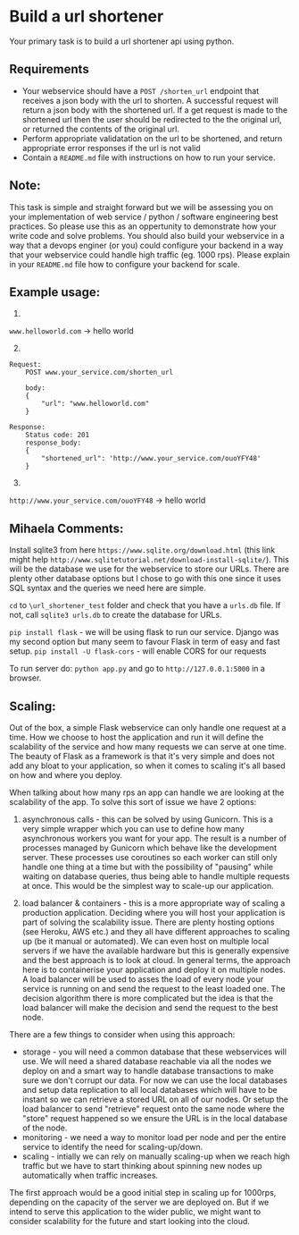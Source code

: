 # Build a url shortener

Your primary task is to build a url shortener api using python.

## Requirements

- Your webservice should have a `POST /shorten_url` endpoint that receives a json body with the url to shorten. A successful request will return a json body with the shortened url. If a get request is made to the shortened url then the user should be redirected to the the original url, or returned the contents of the original url.
- Perform appropriate validatation on the url to be shortened, and return appropriate error responses if the url is not valid
- Contain a `README.md` file with instructions on how to run your service.

## Note:
This task is simple and straight forward but we will be assessing you on your implementation of web service / python / software engineering best practices. So please use this as an oppertunity to demonstrate how your write code and solve problems. You should also build your webservice in a way that a devops enginer (or you) could configure your backend in a way that your webservice could handle high traffic (eg. 1000 rps). Please explain in your `README.md` file how to configure your backend for scale.

## Example usage:

1)

`www.helloworld.com` -> <html><body> hello world </body> </html>

2)
```
Request:
    POST www.your_service.com/shorten_url

    body:
    {
        "url": "www.helloworld.com"
    }

Response: 
    Status code: 201
    response_body:
    {
        "shortened_url": 'http://www.your_service.com/ouoYFY48'
    }
```
3)

`http://www.your_service.com/ouoYFY48` -> <html><body> hello world </body> </html>

## Mihaela Comments:
Install sqlite3 from here `https://www.sqlite.org/download.html` (this link might help `http://www.sqlitetutorial.net/download-install-sqlite/`). This will be the database we use for the webservice to store our URLs. There are plenty other database options but I chose to go with this one since it uses SQL syntax and the queries we need here are simple.

`cd` to `\url_shortener_test` folder and check that you have a `urls.db` file. If not, call `sqlite3 urls.db` to create the database for URLs.

`pip install flask` - we will be using flask to run our service. Django was my second option but many seem to favour Flask in term of easy and fast setup.
`pip install -U flask-cors` - will enable CORS for our requests

To run server do: `python app.py` and go to `http://127.0.0.1:5000` in a browser.

## Scaling:
Out of the box, a simple Flask webservice can only handle one request at a time. How we choose to host the application and run it will define the scalability of the service and how many requests we can serve at one time. The beauty of Flask as a framework is that it's very simple and does not add any bloat to your application, so when it comes to scaling it's all based on how and where you deploy.

When talking about how many rps an app can handle we are looking at the scalability of the app. To solve this sort of issue we have 2 options:

1) asynchronous calls - this can be solved by using Gunicorn.
This is a very simple wrapper which you can use to define how many asynchronous workers you want for your app. The result is a number of processes managed by Gunicorn which behave like the development server. These processes use coroutines so each worker can still only handle one thing at a time but with the possibility of "pausing" while waiting on database queries, thus being able to handle multiple requests at once. This would be the simplest way to scale-up our application.

2) load balancer & containers - this is a more appropriate way of scaling a production application.
Deciding where you will host your application is part of solving the scalability issue. There are plenty hosting options (see Heroku, AWS etc.) and they all have different approaches to scaling up (be it manual or automated). We can even host on multiple local servers if we have the available hardware but this is generally expensive and the best approach is to look at cloud.
In general terms, the approach here is to containerise your application and deploy it on multiple nodes. A load balancer will be used to asses the load of every node your service is running on and send the request to the least loaded one. The decision algorithm there is more complicated but the idea is that the load balancer will make the decision and send the request to the best node.

There are a few things to consider when using this approach:
* storage - you will need a common database that these webservices will use. We will need a shared database reachable via all the nodes we deploy on and a smart way to handle database transactions to make sure we don't corrupt our data. For now we can use the local databases and setup data replication to all local databases which will have to be instant so we can retrieve a stored URL on all of our nodes. Or setup the load balancer to send "retrieve" request onto the same node where the "store" request happened so we ensure the URL is in the local database of the node.
* monitoring - we need a way to monitor load per node and per the entire service to identify the need for scaling-up/down.
* scaling - intially we can rely on manually scaling-up when we reach high traffic but we have to start thinking about spinning new nodes up automatically when traffic increases.

The first approach would be a good initial step in scaling up for 1000rps, depending on the capacity of the server we are deployed on. But if we intend to serve this application to the wider public, we might want to consider scalability for the future and start looking into the cloud.
